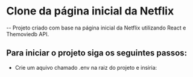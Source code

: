 
# Clone da página inicial da Netflix

-- Projeto criado com base na página inicial da Netflix utilizando React e Themoviedb API.

## Para iniciar o projeto siga os seguintes passos:
- Crie um aquivo chamado .env na raiz do projeto e insiria:
